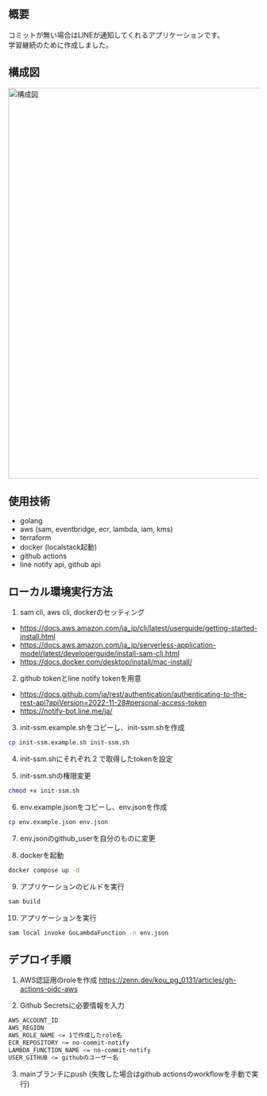 ## 概要
コミットが無い場合はLINEが通知してくれるアプリケーションです。<br>
学習継続のために作成しました。

## 構成図
<img width="786" alt="構成図" src="https://github.com/user-attachments/assets/aac634d4-098a-4d50-89b9-2fd8cec68350">

## 使用技術
- golang
- aws (sam, eventbridge, ecr, lambda, iam, kms)
- terraform
- docker (localstack起動)
- github actions
- line notify api, github api

## ローカル環境実行方法
1. sam cli, aws cli, dockerのセッティング
- https://docs.aws.amazon.com/ja_jp/cli/latest/userguide/getting-started-install.html
- https://docs.aws.amazon.com/ja_jp/serverless-application-model/latest/developerguide/install-sam-cli.html
- https://docs.docker.com/desktop/install/mac-install/

2. github tokenとline notify tokenを用意
- https://docs.github.com/ja/rest/authentication/authenticating-to-the-rest-api?apiVersion=2022-11-28#personal-access-token
- https://notify-bot.line.me/ja/

3. init-ssm.example.shをコピーし、init-ssm.shを作成
```sh
cp init-ssm.example.sh init-ssm.sh
```

4. init-ssm.shにそれぞれ 2 で取得したtokenを設定

5. init-ssm.shの権限変更
```sh
chmod +x init-ssm.sh
```

6. env.example.jsonをコピーし、env.jsonを作成
```sh
cp env.example.json env.json
```

7. env.jsonのgithub_userを自分のものに変更

8. dockerを起動
```sh
docker compose up -d
```

9. アプリケーションのビルドを実行
```sh
sam build
```

10. アプリケーションを実行
```sh
sam local invoke GoLambdaFunction -n env.json
```

## デプロイ手順
1. AWS認証用のroleを作成
https://zenn.dev/kou_pg_0131/articles/gh-actions-oidc-aws

2. Github Secretsに必要情報を入力
```sh
AWS_ACCOUNT_ID
AWS_REGION
AWS_ROLE_NAME <= 1で作成したrole名
ECR_REPOSITORY <= no-commit-notify
LAMBDA_FUNCTION_NAME <= no-commit-notify
USER_GITHUB <= githubのユーザー名
```
3. mainブランチにpush
(失敗した場合はgithub actionsのworkflowを手動で実行)
